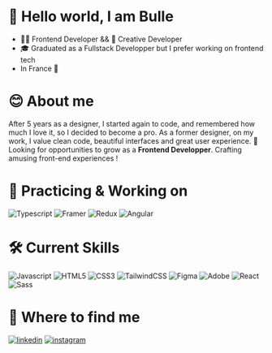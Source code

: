 # 👋 Hello world, I am Bulle

- 👩‍💻 Frontend Developer && 🎨 Creative Developer
- 🎓 Graduated as a Fullstack Developper but I prefer working on frontend tech
- In France 🥖

# 😊 About me

After 5 years as a designer, I started again to code, and remembered how much I love it, so I decided to become a pro. As a former designer, on my work, I value clean code, beautiful interfaces and great user experience. 
🔭 Looking for opportunities to grow as a **Frontend Developper**. Crafting amusing front-end experiences !

# 🧠 Practicing & Working on

![Typescript](https://img.shields.io/badge/TypeScript-007ACC?style=for-the-badge&logo=typescript&logoColor=white)
![Framer](https://img.shields.io/badge/Framer-black?style=for-the-badge&logo=framer&logoColor=blue)
![Redux](https://img.shields.io/badge/Redux-593D88?style=for-the-badge&logo=redux&logoColor=white)
![Angular](https://img.shields.io/badge/Angular-DD0031?style=for-the-badge&logo=angular&logoColor=white)


# 🛠 Current Skills

![Javascript](https://img.shields.io/badge/JavaScript-323330?style=for-the-badge&logo=javascript&logoColor=F7DF1E)
![HTML5](https://img.shields.io/badge/HTML5-E34F26?style=for-the-badge&logo=html5&logoColor=white) 
![CSS3](https://img.shields.io/badge/CSS3-1572B6?style=for-the-badge&logo=css3&logoColor=white) 
![TailwindCSS](https://img.shields.io/badge/Tailwind_CSS-38B2AC?style=for-the-badge&logo=tailwind-css&logoColor=white)
![Figma](https://img.shields.io/badge/Figma-F24E1E?style=for-the-badge&logo=figma&logoColor=white)
![Adobe](https://img.shields.io/badge/Adobe%20Creative%20Cloud-DA1F26?style=for-the-badge&logo=Adobe%20Creative%20Cloud&logoColor=white)
![React](https://img.shields.io/badge/React-20232A?style=for-the-badge&logo=react&logoColor=61DAFB)
![Sass](https://img.shields.io/badge/Sass-CC6699?style=for-the-badge&logo=sass&logoColor=white)

# 🔗 Where to find me

[![linkedin](https://img.shields.io/badge/linkedin-0A66C2?style=for-the-badge&logo=linkedin&logoColor=white)](https://www.linkedin.com/in/bulle-ouvrard/)
[![instagram](https://img.shields.io/badge/Instagram-E4405F?style=for-the-badge&logo=instagram&logoColor=white)](https://www.instagram.com/bulle_ouvrard/)

